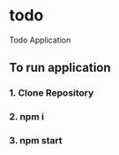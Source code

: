 # todo
Todo Application

## To run application

### 1. Clone Repository
### 2. npm i
### 3. npm start
